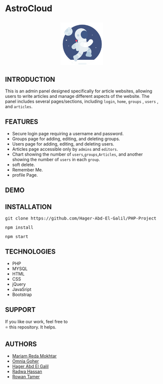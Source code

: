 # AstroCloud
<p align="center" style="margin-top:6%;margin-bottom:6%;">
 <img style = "width:140px; height:140px;" src="/views/dist/img/logo.gif" />
</p>

## INTRODUCTION
This is an admin panel designed specifically for article websites, allowing users to write articles and manage different aspects of the website. The panel includes several pages/sections, including `login`, `home`, `groups` , `users` , and `articles`.

## FEATURES
- Secure login page requiring a username and password.
- Groups page for adding, editing, and deleting groups.
- Users page for adding, editing, and deleting users.
- Articles page accessible only by `admins` and `editors`.
- Chart showing the number of `users`,`groups`,`Articles`, and another showing the number of `users` in each `group`.
- soft delete.
- Remember Me.
- profile Page.

## DEMO


## INSTALLATION
<pre>
git clone https://github.com/Hager-Abd-El-Galil/PHP-Project
</pre>

<pre>
npm install
</pre>

<pre>
npm start
</pre>

## TECHNOLOGIES
- PHP
- MYSQL
- HTML
- CSS
- jQuery
- JavaSript
- Bootstrap


## SUPPORT
If you like our work, feel free to </br>
⭐ this repository. It helps.

## AUTHORS
  - [Mariam Reda Mokhtar](https://github.com/Mariam-Mokhtar)
  - [Omnia Goher](https://github.com/Omnia-Goher)
  - [Hager Abd El Galil](https://github.com/Hager-Abd-El-Galil)
  - [Radwa Hassan](https://github.com/RadwaHassan99)
  - [Rowan Tamer](https://github.com/rowantamer)
  
  
 
  

